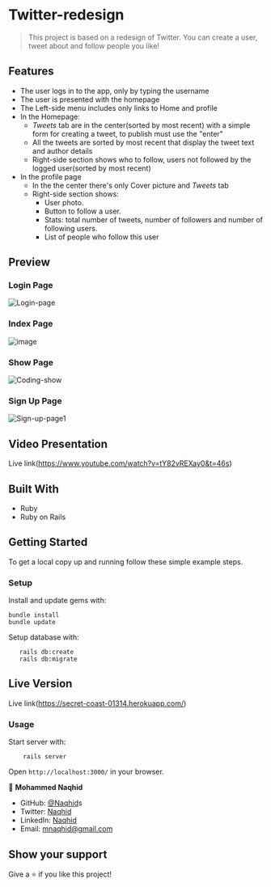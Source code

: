 # Twitter-redesign

> This project is based on a redesign of Twitter. You can create a user, tweet about and follow people you like!


## Features

- The user logs in to the app, only by typing the username
- The user is presented with the homepage
- The Left-side menu includes only links to Home and profile
- In the Homepage:
  - *Tweets* tab are in the center(sorted by most recent) with a simple form for creating a tweet, to publish must use the "enter"
  - All the tweets are sorted by most recent that display the tweet text and author details
  - Right-side section shows who to follow, users not followed by the logged user(sorted by most recent)
- In the profile page
  - In the the center there's only Cover picture and *Tweets* tab
  - Right-side section shows:
      - User photo.
      - Button to follow a user.
      - Stats: total number of tweets, number of followers and number of following users.
      - List of people who follow this user

## Preview

### Login Page

![Login-page](https://ibb.co/61NsyQc)

### Index Page

![image](https://user-images.githubusercontent.com/57812000/90253649-18c62e80-de07-11ea-9c73-90dec5a30a25.png)

### Show Page

![Coding-show](https://user-images.githubusercontent.com/57812000/90254038-bb7ead00-de07-11ea-9fe3-798d36ca805e.png)

### Sign Up Page

![Sign-up-page1](https://user-images.githubusercontent.com/57812000/90254353-35af3180-de08-11ea-9cf8-ae66e6b46195.png)



## Video Presentation

  Live link(https://www.youtube.com/watch?v=tY82vREXay0&t=46s)


## Built With

- Ruby 
- Ruby on Rails 


## Getting Started

To get a local copy up and running follow these simple example steps.

### Setup

Install and update gems with:

```
bundle install
bundle update
```

Setup database with:

```
   rails db:create
   rails db:migrate
```

## Live Version

  Live link(https://secret-coast-01314.herokuapp.com/)

### Usage

Start server with:

```
    rails server
```

Open `http://localhost:3000/` in your browser.


👤 **Mohammed Naqhid**

- GitHub: [@Naqhid](https://github.com/Naqhid)s
- Twitter: [Naqhid](https://twitter.com/naqhid)
- LinkedIn: [Naqhid](https://www.linkedin.com/in/mohammed-naqhid-ab3080189/)
- Email: mnaqhid@gmail.com

## Show your support

Give a ⭐️ if you like this project!
